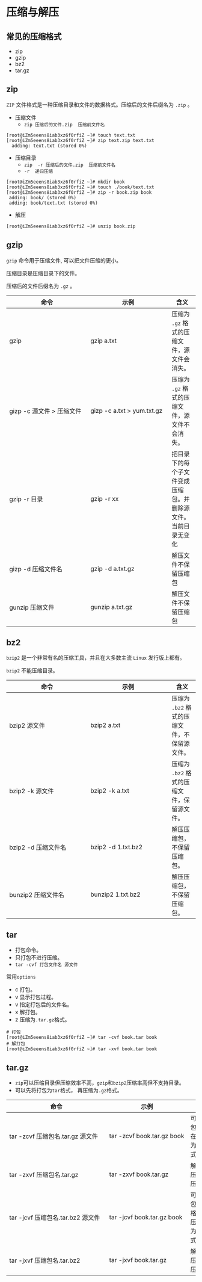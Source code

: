# 压缩与解压

## 常见的压缩格式

 - zip
 - gzip
 - bz2
 - tar.gz

 ## zip

`ZIP` 文件格式是一种压缩目录和文件的数据格式。压缩后的文件后缀名为 `.zip` 。

 - 压缩文件 
   - `zip 压缩后的文件.zip  压缩前文件名 `
```sh{1, 2}
[root@iZm5eeens8iab3xz6f0rfiZ ~]# touch text.txt
[root@iZm5eeens8iab3xz6f0rfiZ ~]# zip text.zip text.txt 
  adding: text.txt (stored 0%)

``` 

 - 压缩目录  
   - `zip  -r 压缩后的文件.zip  压缩前文件名 `
   - `-r  递归压缩`
 ```sh{1,2,3}
[root@iZm5eeens8iab3xz6f0rfiZ ~]# mkdir book
[root@iZm5eeens8iab3xz6f0rfiZ ~]# touch ./book/text.txt
[root@iZm5eeens8iab3xz6f0rfiZ ~]# zip -r book.zip book
  adding: book/ (stored 0%)
  adding: book/text.txt (stored 0%)
 ```

 - 解压

 ```sh
[root@iZm5eeens8iab3xz6f0rfiZ ~]# unzip book.zip
 ```    

 ## gzip

`gzip` 命令用于压缩文件, 可以把文件压缩的更小。 
 
 压缩目录是压缩目录下的文件。
 
 压缩后的文件后缀名为 `.gz` 。

|  <div style="width:200px">命令</div> | <div style="width:200px">示例</div> | 含义 | 
|  ---  | --- |  ---|
| gzip                    | gzip a.txt    | 压缩为 `.gz` 格式的压缩文件，源文件会消失。|
| gizp -c 源文件 > 压缩文件  | gizp -c a.txt > yum.txt.gz |  压缩为 `.gz` 格式的压缩文件，源文件不会消失。|
| gzip -r 目录             | gzip -r xx   | 把目录下的每个子文件变成压缩包。并删除源文件。当前目录无变化 |
| gizp -d 压缩文件名        | gzip -d a.txt.gz |   解压文件不保留压缩包 |
| gunzip   压缩文件           | gunzip a.txt.gz |    解压文件不保留压缩包 |

## bz2

`bzip2` 是一个非常有名的压缩工具，并且在大多数主流 `Linux` 发行版上都有。

`bzip2` 不能压缩目录。

|  <div style="width:200px">命令</div> | <div style="width:200px">示例</div> | 含义 | 
|  ---  | --- |  ---|
| bzip2 源文件      | bzip2 a.txt    | 压缩为 `.bz2` 格式的压缩文件，不保留源文件。|
| bzip2 -k 源文件   |  bzip2 -k a.txt  |  压缩为 `.bz2` 格式的压缩文件，保留源文件。|
| bzip2 -d 压缩文件名 | bzip2 -d 1.txt.bz2  | 解压压缩包， 不保留压缩包。|
|bunzip2   压缩文件名 |bunzip2  1.txt.bz2  |    解压压缩包， 不保留压缩包。 |

## tar

- 打包命令。
- 只打包不进行压缩。
- `tar -cvf 打包文件名 源文件`

常用`options`
- c  打包。
- v  显示打包过程。
- v  指定打包后的文件名。
- x  解打包。
- z  压缩为`.tar.gz`格式。

```sh{2,4}
# 打包
[root@iZm5eeens8iab3xz6f0rfiZ ~]# tar -cvf book.tar book
# 解打包
[root@iZm5eeens8iab3xz6f0rfiZ ~]# tar -xvf book.tar book
```    

 ## tar.gz

- `zip`可以压缩目录但压缩效率不高，`gzip`和`bzip2`压缩率高但不支持目录。
- 可以先将打包为`tar`格式， 再压缩为`.gz`格式。

|  <div style="width:250px">命令</div> | <div style="width:200px">示例</div> | 含义 | 
|  ---  | --- |  ---|
| tar -zcvf 压缩包名.tar.gz  源文件 | tar -zcvf book.tar.gz book    |  可以先打包为`.tar`,在压缩为`.gz`格式。|
| tar -zxvf 压缩包名.tar.gz   |  tar -zxvf book.tar.gz  |  解压`.tar.gz`压缩包 |
| tar -jcvf 压缩包名.tar.bz2  源文件  | tar -jcvf book.tar.gz book   | 可以先打包为`.tar`格式，在压缩为`.bz2`格式|
| tar -jxvf 压缩包名.tar.bz2  | tar -jxvf book.tar.gz   |    解压`.tar.gz`压缩包 |
